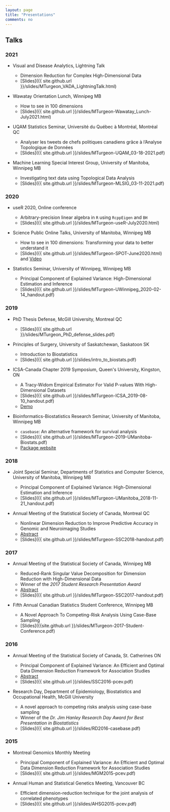 ```yaml
---
layout: page
title: "Presentations"
comments: no
---
```


## Talks

### 2021

  - Visual and Disease Analytics, Lightning Talk
    + Dimension Reduction for Complex High-Dimensional Data
    + [Slides]({{ site.github.url }}/slides/MTurgeon_VADA_LightningTalk.html)

  - Wawatay Orientation Lunch, Winnipeg MB
    + How to see in 100 dimensions
    + [Slides]({{ site.github.url }}/slides/MTurgeon-Wawatay_Lunch-July2021.html)

  - UQAM Statistics Seminar, Université du Québec à Montréal, Montréal QC
    + Analyser les tweets de chefs politiques canadiens grâce à l’Analyse Topologique de Données
    + [Slides]({{ site.github.url }}/slides/MTurgeon-UQAM_03-18-2021.pdf)

  - Machine Learning Special Interest Group, University of Manitoba, Winnipeg MB
    + Investigating text data using Topological Data Analysis
    + [Slides]({{ site.github.url }}/slides/MTurgeon-MLSIG_03-11-2021.pdf)

### 2020

  - useR 2020, Online conference
    + Arbitrary-precision linear algebra in `R` using `RcppEigen` and `BH`
    + [Slides]({{ site.github.url }}/slides/MTurgeon-useR-July2020.html)

  - Science Public Online Talks, University of Manitoba, Winnipeg MB
    + How to see in 100 dimensions: Transforming your data to better understand it
    + [Slides]({{ site.github.url }}/slides/MTurgeon-SPOT-June2020.html) and [Video](https://youtu.be/vpJ26YHgrDw)
  - Statistics Seminar, University of Winnipeg, Winnipeg MB
    + Principal Component of Explained Variance: High-Dimensional Estimation and Inference
    + [Slides]({{ site.github.url }}/slides/MTurgeon-UWinnipeg_2020-02-14_handout.pdf)

### 2019

  - PhD Thesis Defense, McGill University, Montreal QC
    + [Slides]({{ site.github.url }}/slides/MTurgeon_PhD_defense_slides.pdf)

  - Principles of Surgery, University of Saskatchewan, Saskatoon SK
    + Introduction to Biostatistics
    + [Slides]({{ site.github.url }}/slides/intro_to_biostats.pdf)
    
  - ICSA-Canada Chapter 2019 Symposium, Queen's University, Kingston, ON
    + A Tracy-Widom Empirical Estimator For Valid P-values With High-Dimensional Datasets
    + [Slides]({{ site.github.url }}/slides/MTurgeon-ICSA_2019-08-10_handout.pdf)
    + [Demo](https://mybinder.org/v2/gh/turgeonmaxime/pcev-demo/master?urlpath=rstudio)
  - Bioinformatics-Biostatistics Research Seminar, University of Manitoba, Winnipeg MB
    + `casebase`: An alternative framework for survival analysis
    + [Slides]({{ site.github.url }}/slides/MTurgeon-2019-UManitoba-Biostats.pdf)
    + [Package website](http://sahirbhatnagar.com/casebase/)

### 2018

  - Joint Special Seminar, Departments of Statistics and Computer Science, University of Manitoba, Winnipeg MB
    + Principal Component of Explained Variance: High-Dimensional Estimation and Inference
    + [Slides]({{ site.github.url }}/slides/MTurgeon-UManitoba_2018-11-21_handout.pdf)

  - Annual Meeting of the Statistical Society of Canada, Montreal QC
    + Nonlinear Dimension Reduction to Improve Predictive Accuracy in Genomic and Neuroimaging Studies
    + [Abstract](https://ssc.ca/en/meeting/annual/presentation/nonlinear-dimension-reduction-improve-predictive-accuracy-genomic-and)
    + [Slides]({{ site.github.url }}/slides/MTurgeon-SSC2018-handout.pdf)

### 2017

  - Annual Meeting of the Statistical Society of Canada, Winnipeg MB
    + Reduced-Rank Singular Value Decomposition for Dimension Reduction with High-Dimensional Data
    + Winner of the *2017 Student Research Presentation Award*
    + [Abstract](https://ssc.ca/en/meeting/annual/2017/presentation/reduced-rank-singular-value-decomposition-dimension-reduction-high)
    + [Slides]({{ site.github.url }}/slides/MTurgeon-SSC2017-handout.pdf)

  - Fifth Annual Canadian Statistics Student Conference, Winnipeg MB
    + A Novel Approach To Competing-Risk Analysis Using Case-Base Sampling
    + [Slides]({{site.github.url }}/slides/MTurgeon-2017-Student-Conference.pdf)

### 2016

  - Annual Meeting of the Statistical Society of Canada, St. Catherines ON
    + Principal Component of Explained Variance: An Efficient and Optimal Data Dimension Reduction Framework for Association Studies 
    + [Abstract](https://ssc.ca/en/biostatistics-methodological-innovation-1-0#mt)
    + [Slides]({{ site.github.url }}/slides/SSC2016-pcev.pdf)

  - Research Day, Department of Epidemiology, Biostatistics and Occupational Health, McGill University
    + A novel approach to competing risks analysis using case-base sampling
    + Winner of the *Dr. Jim Hanley Research Day Award for Best Presentation in Biostatistics*
    + [Slides]({{ site.github.url }}/slides/RD2016-casebase.pdf)

### 2015

  - Montreal Genomics Monthly Meeting
    + Principal Component of Explained Variance: An Efficient and Optimal Data Dimension Reduction Framework for Association Studies 
    + [Slides]({{ site.github.url }}/slides/MGM2015-pcev.pdf)

  - Annual Human and Statistical Genetics Meeting, Vancouver BC
    + Efficient dimension-reduction technique for the joint analysis of correlated phenotypes
    + [Slides]({{ site.github.url }}/slides/AHSG2015-pcev.pdf)

